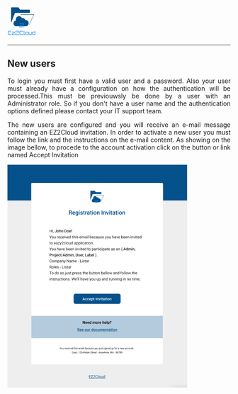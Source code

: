 ![Logo EZ2Cloud](../../images/ez2cloud2.png)
<hr>

## New users
<div style='text-align: justify;'> 
<p>To login you must first have a valid user and a password. Also your user must already have a configuration on how the authentication will be processed.This must be previouwsly be done by a user with an Administrator role. So if you don't have a user name and the authentication options defined please contact your IT support team. </p>

<p>The new users are configured and you will receive an e-mail message containing an EZ2Cloud invitation. In order to activate a new user you must follow the link and the instructions on the e-mail content. As showing on the image bellow, to procede to the account activation click on the button or link named Accept Invitation
</div>

![login](../../images/EmailInv.png)